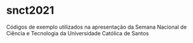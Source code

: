 # snct2021
Códigos de exemplo utilizados na apresentação da Semana Nacional de Ciência e Tecnologia da Universidade Católica de Santos
